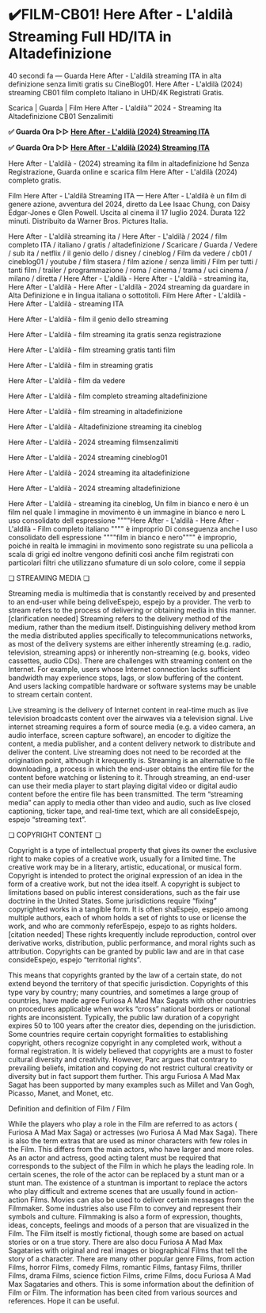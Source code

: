 # ✔️FILM-CB01! Here After - L'aldilà Streaming Full HD/ITA in Altadefinizione

40 secondi fa — Guarda Here After - L'aldilà streaming ITA in alta definizione senza limiti gratis su CineBlog01. Here After - L'aldilà (2024) streaming CB01 film completo Italiano in UHD/4K Registrati Gratis.

Scarica | Guarda | Film Here After - L'aldilà™ 2024 - Streaming Ita Altadefinizione CB01 Senzalimiti

**✅ Guarda Ora ▷▷ [Here After - L'aldilà (2024) Streaming ITA](https://is.gd/PX5Row)** 

**✅ Guarda Ora ▷▷ [Here After - L'aldilà (2024) Streaming ITA](https://is.gd/PX5Row)** 

Here After - L'aldilà - (2024) streaming ita film in altadefinizione hd Senza Registrazione, Guarda online e scarica film Here After - L'aldilà (2024) completo gratis.

Film Here After - L'aldilà Streaming ITA — Here After - L'aldilà è un film di genere azione, avventura del 2024, diretto da Lee Isaac Chung, con Daisy Edgar-Jones e Glen Powell. Uscita al cinema il 17 luglio 2024. Durata 122 minuti. Distribuito da Warner Bros. Pictures Italia.

Here After - L'aldilà streaming ita / Here After - L'aldilà / 2024 / film completo ITA / italiano / gratis / altadefinizione / Scaricare / Guarda / Vedere / sub ita / netflix / il genio dello / disney / cineblog / Film da vedere / cb01 / cineblog01 / youtube / film stasera / film azione / senza limiti / Film per tutti / tanti film / trailer / programmazione / roma / cinema / trama / uci cinema / milano / diretta / Here After - L'aldilà - Here After - L'aldilà - streaming ita, Here After - L'aldilà - Here After - L'aldilà - 2024 streaming da guardare in Alta Definizione e in lingua italiana o sottotitoli. Film Here After - L'aldilà - Here After - L'aldilà - streaming ITA

Here After - L'aldilà - film il genio dello streaming

Here After - L'aldilà - film streaming ita gratis senza registrazione

Here After - L'aldilà - film streaming gratis tanti film

Here After - L'aldilà - film in streaming gratis

Here After - L'aldilà - film da vedere

Here After - L'aldilà - film completo streaming altadefinizione

Here After - L'aldilà - film streaming in altadefinizione

Here After - L'aldilà - Altadefinizione streaming ita cineblog

Here After - L'aldilà - 2024 streaming filmsenzalimiti

Here After - L'aldilà - 2024 streaming cineblog01

Here After - L'aldilà - 2024 streaming ita altadefinizione

Here After - L'aldilà - 2024 streaming altadefinizione

Here After - L'aldilà - streaming ita cineblog, Un film in bianco e nero è un film nel quale l immagine in movimento è un immagine in bianco e nero L uso consolidato dell espressione """"Here After - L'aldilà - Here After - L'aldilà - Film completo italiano """" è improprio Di conseguenza anche l uso consolidato dell espressione """"film in bianco e nero"""" è improprio, poiché in realtà le immagini in movimento sono registrate su una pellicola a scala di grigi ed inoltre vengono definiti così anche film registrati con particolari filtri che utilizzano sfumature di un solo colore, come il seppia

❏ STREAMING MEDIA ❏

Streaming media is multimedia that is constantly received by and presented to an end-user while being deliveEspejo, espejo by a provider. The verb to stream refers to the process of delivering or obtaining media in this manner.[clarification needed] Streaming refers to the delivery method of the medium, rather than the medium itself. Distinguishing delivery method krom the media distributed applies specifically to telecommunications networks, as most of the delivery systems are either inherently streaming (e.g. radio, television, streaming apps) or inherently non-streaming (e.g. books, video cassettes, audio CDs). There are challenges with streaming content on the Internet. For example, users whose Internet connection lacks sufficient bandwidth may experience stops, lags, or slow buffering of the content. And users lacking compatible hardware or software systems may be unable to stream certain content.

Live streaming is the delivery of Internet content in real-time much as live television broadcasts content over the airwaves via a television signal. Live internet streaming requires a form of source media (e.g. a video camera, an audio interface, screen capture software), an encoder to digitize the content, a media publisher, and a content delivery network to distribute and deliver the content. Live streaming does not need to be recorded at the origination point, although it krequently is. Streaming is an alternative to file downloading, a process in which the end-user obtains the entire file for the content before watching or listening to it. Through streaming, an end-user can use their media player to start playing digital video or digital audio content before the entire file has been transmitted. The term “streaming media” can apply to media other than video and audio, such as live closed captioning, ticker tape, and real-time text, which are all consideEspejo, espejo “streaming text”.

❏ COPYRIGHT CONTENT ❏

Copyright is a type of intellectual property that gives its owner the exclusive right to make copies of a creative work, usually for a limited time. The creative work may be in a literary, artistic, educational, or musical form. Copyright is intended to protect the original expression of an idea in the form of a creative work, but not the idea itself. A copyright is subject to limitations based on public interest considerations, such as the fair use doctrine in the United States. Some jurisdictions require “fixing” copyrighted works in a tangible form. It is often shaEspejo, espejo among multiple authors, each of whom holds a set of rights to use or license the work, and who are commonly referEspejo, espejo to as rights holders.[citation needed] These rights krequently include reproduction, control over derivative works, distribution, public performance, and moral rights such as attribution. Copyrights can be granted by public law and are in that case consideEspejo, espejo “territorial rights”.

This means that copyrights granted by the law of a certain state, do not extend beyond the territory of that specific jurisdiction. Copyrights of this type vary by country; many countries, and sometimes a large group of countries, have made agree Furiosa A Mad Max Sagats with other countries on procedures applicable when works “cross” national borders or national rights are inconsistent. Typically, the public law duration of a copyright expires 50 to 100 years after the creator dies, depending on the jurisdiction. Some countries require certain copyright formalities to establishing copyright, others recognize copyright in any completed work, without a formal registration. It is widely believed that copyrights are a must to foster cultural diversity and creativity. However, Parc argues that contrary to prevailing beliefs, imitation and copying do not restrict cultural creativity or diversity but in fact support them further. This argu Furiosa A Mad Max Sagat has been supported by many examples such as Millet and Van Gogh, Picasso, Manet, and Monet, etc.

Definition and definition of Film / Film

While the players who play a role in the Film are referred to as actors ( Furiosa A Mad Max Saga) or actresses (wo Furiosa A Mad Max Saga). There is also the term extras that are used as minor characters with few roles in the Film. This differs from the main actors, who have larger and more roles. As an actor and actress, good acting talent must be required that corresponds to the subject of the Film in which he plays the leading role. In certain scenes, the role of the actor can be replaced by a stunt man or a stunt man. The existence of a stuntman is important to replace the actors who play difficult and extreme scenes that are usually found in action-action Films. Movies can also be used to deliver certain messages from the Filmmaker. Some industries also use Film to convey and represent their symbols and culture. Filmmaking is also a form of expression, thoughts, ideas, concepts, feelings and moods of a person that are visualized in the Film. The Film itself is mostly fictional, though some are based on actual stories or on a true story. There are also docu Furiosa A Mad Max Sagataries with original and real images or biographical Films that tell the story of a character. There are many other popular genre Films, from action Films, horror Films, comedy Films, romantic Films, fantasy Films, thriller Films, drama Films, science fiction Films, crime Films, docu Furiosa A Mad Max Sagataries and others. This is some information about the definition of Film or Film. The information has been cited from various sources and references. Hope it can be useful.
